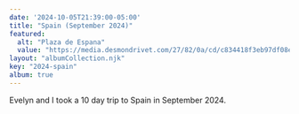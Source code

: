 ```yaml
---
date: '2024-10-05T21:39:00-05:00'
title: "Spain (September 2024)"
featured:
  alt: "Plaza de Espana"
  value: "https://media.desmondrivet.com/27/82/0a/cd/c834418f3eb97df08ead1fc9ee4839e43218bef19c42c728aab27fde.jpg"
layout: "albumCollection.njk" 
key: "2024-spain"
album: true
---
```


Evelyn and I took a 10 day trip to Spain in September 2024.
